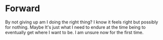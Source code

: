 # Forward

By not giving up am I doing the right thing? I know it feels right but possibly for nothing. Maybe It's just what I need to endure at the time being to eventually get where I want to be. I am unsure now for the first time. 

